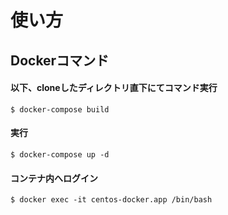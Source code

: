 # 使い方
## Dockerコマンド
#### 以下、cloneしたディレクトリ直下にてコマンド実行

```$xslt
$ docker-compose build
```

#### 実行

```$xslt
$ docker-compose up -d
```

#### コンテナ内へログイン

```$xslt
$ docker exec -it centos-docker.app /bin/bash
```
